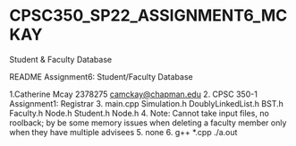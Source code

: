 # CPSC350_SP22_ASSIGNMENT6_MCKAY
Student &amp; Faculty Database

README Assignment6: Student/Faculty Database

1.Catherine Mcay 2378275 camckay@chapman.edu 
2. CPSC 350-1 Assignment1: Registrar
3. main.cpp Simulation.h DoublyLinkedList.h BST.h Faculty.h Node.h Student.h Node.h
4. Note: Cannot take input files, no roolback; by be some memory issues when deleting a faculty member only when they have multiple advisees
5. none
6. g++ *.cpp ./a.out
